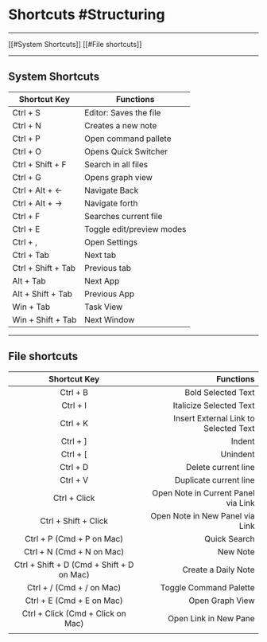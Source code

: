 # Shortcuts #Structuring
---

[[#System Shortcuts]]
[[#File shortcuts]]

--- 
## System Shortcuts

|    Shortcut Key    |                 Functions |
|------------------| -------------------------|
|      Ctrl + S      |    Editor: Saves the file |
|      Ctrl + N      |        Creates a new note |
|      Ctrl + P      |      Open command pallete |
|      Ctrl + O      |      Opens Quick Switcher |
|  Ctrl + Shift + F  |       Search in all files |
|      Ctrl + G      |          Opens graph view |
|   Ctrl + Alt + ←   |             Navigate Back |
|   Ctrl + Alt + →   |            Navigate forth |
|      Ctrl + F      |     Searches current file |
|      Ctrl + E      | Toggle edit/preview modes |
|      Ctrl + ,      |             Open Settings |
|     Ctrl + Tab     |                  Next tab |
| Ctrl + Shift + Tab |              Previous tab |
|     Alt + Tab      |                  Next App |
| Alt + Shift + Tab  |              Previous App |
|     Win + Tab      |                 Task View |
| Win + Shift + Tab  |               Next Window |

--- 
## File shortcuts

|               Shortcut Key                |                             Functions |
|:-----------------------------------------:| -------------------------------------:|
|                 Ctrl + B                  |                    Bold Selected Text |
|                 Ctrl + I                  |               Italicize Selected Text |
|                 Ctrl + K                  | Insert External Link to Selected Text |
|                 Ctrl + ]                  |                                Indent |
|                 Ctrl + \[                 |                              Unindent |
|                 Ctrl + D                  |                   Delete current line |
|                 Ctrl + V                  |                Duplicate current line |
|               Ctrl + Click                |   Open Note in Current Panel via Link |
|           Ctrl + Shift + Click            |       Open Note in New Panel via Link |
|         Ctrl + P (Cmd + P on Mac)         |                          Quick Search |
|         Ctrl + N (Cmd + N on Mac)         |                              New Note |
| Ctrl + Shift + D (Cmd + Shift + D on Mac) |                   Create a Daily Note |
|         Ctrl + / (Cmd + / on Mac)         |                Toggle Command Palette |
|         Ctrl + E (Cmd + E on Mac)         |                       Open Graph View |
|     Ctrl + Click (Cmd + Click on Mac)     |                 Open Link in New Pane |
|                                           |                                       |

